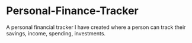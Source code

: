 # Personal-Finance-Tracker
A personal financial tracker I have created where a person can track their savings, income, spending, investments.
